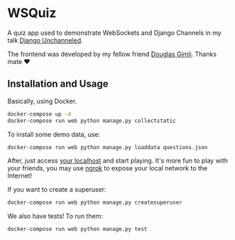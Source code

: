 # WSQuiz
A quiz app used to demonstrate WebSockets and Django Channels in my talk [Django Unchanneled]().

The frontend was developed by my fellow friend [Douglas Gimli](https://github.com/douglasgimli). Thanks mate :heart:

## Installation and Usage
Basically, using Docker.

```bash
docker-compose up -d
docker-compose run web python manage.py collectstatic
```

To install some demo data, use:
```bash
docker-compose run web python manage.py loaddata questions.json
```

After, just access [your localhost](http://localhost) and start playing. It's more fun to play with your friends, you may use [ngrok](https://ngrok.com/) to expose your local network to the Internet!

If you want to create a superuser:
```bash
docker-compose run web python manage.py createsuperuser
```

We also have tests! To run them:
```bash
docker-compose run web python manage.py test
```
